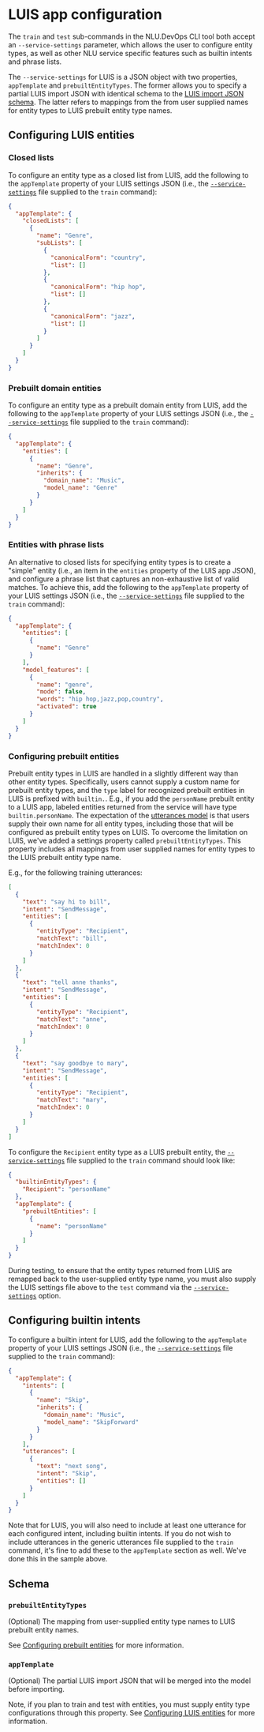 # LUIS app configuration

The `train` and `test` sub-commands in the NLU.DevOps CLI tool both accept an `--service-settings` parameter, which allows the user to configure entity types, as well as other NLU service specific features such as builtin intents and phrase lists.

The `--service-settings` for LUIS is a JSON object with two properties,  `appTemplate` and `prebuiltEntityTypes`. The former allows you to specify a partial LUIS import JSON with identical schema to the [LUIS import JSON schema](https://westus.dev.cognitive.microsoft.com/docs/services/5890b47c39e2bb17b84a55ff/operations/5890b47c39e2bb052c5b9c31). The latter refers to mappings from the from user supplied names for entity types to LUIS prebuilt entity type names.

## Configuring LUIS entities

### Closed lists

To configure an entity type as a closed list from LUIS, add the following to the `appTemplate` property of your LUIS settings JSON (i.e., the [`--service-settings`](Train.md#-e---service-settings) file supplied to the `train` command):
```json
{
  "appTemplate": {
    "closedLists": [
      {
        "name": "Genre",
        "subLists": [
          {
            "canonicalForm": "country",
            "list": []
          },
          {
            "canonicalForm": "hip hop",
            "list": []
          },
          {
            "canonicalForm": "jazz",
            "list": []
          }
        ]
      }
    ]
  }
}
```

### Prebuilt domain entities

To configure an entity type as a prebuilt domain entity from LUIS, add the following to the `appTemplate` property of your LUIS settings JSON (i.e., the [`--service-settings`](Train.md#-e---service-settings) file supplied to the `train` command):
```json
{
  "appTemplate": {
    "entities": [
      {
        "name": "Genre",
        "inherits": {
          "domain_name": "Music",
          "model_name": "Genre"
        }
      }
    ]
  }
}
```

### Entities with phrase lists

An alternative to closed lists for specifying entity types is to create a "simple" entity (i.e., an item in the `entities` property of the LUIS app JSON), and configure a phrase list that captures an non-exhaustive list of valid matches. To achieve this, add the following to the `appTemplate` property of your LUIS settings JSON (i.e., the [`--service-settings`](Train.md#-e---service-settings) file supplied to the `train` command):
```json
{
  "appTemplate": {
    "entities": [
      {
        "name": "Genre"
      }
    ],
    "model_features": [
      {
        "name": "genre",
        "mode": false,
        "words": "hip hop,jazz,pop,country",
        "activated": true
      }
    ]
  }
}
```

### Configuring prebuilt entities

Prebuilt entity types in LUIS are handled in a slightly different way than other entity types. Specifically, users cannot supply a custom name for prebuilt entity types, and the `type` label for recognized prebuilt entities in LUIS is prefixed with `builtin.`. E.g., if you add the `personName` prebuilt entity to a LUIS app, labeled entities returned from the service will have type `builtin.personName`. The expectation of the [utterances model](GenericUtterances.md) is that users supply their own name for all entity types, including those that will be configured as prebuilt entity types on LUIS. To overcome the limitation on LUIS, we've added a settings property called `prebuiltEntityTypes`. This property includes all mappings from user supplied names for entity types to the LUIS prebuilt entity type name.

E.g., for the following training utterances:
```json
[
  {
    "text": "say hi to bill",
    "intent": "SendMessage",
    "entities": [
      {
        "entityType": "Recipient",
        "matchText": "bill",
        "matchIndex": 0
      }
    ]
  },
  {
    "text": "tell anne thanks",
    "intent": "SendMessage",
    "entities": [
      {
        "entityType": "Recipient",
        "matchText": "anne",
        "matchIndex": 0
      }
    ]
  },
  {
    "text": "say goodbye to mary",
    "intent": "SendMessage",
    "entities": [
      {
        "entityType": "Recipient",
        "matchText": "mary",
        "matchIndex": 0
      }
    ]
  }
]
```

To configure the `Recipient` entity type as a LUIS prebuilt entity, the [`--service-settings`](Train.md#-e---service-settings) file supplied to the `train` command should look like:
```json
{
  "builtinEntityTypes": {
    "Recipient": "personName"
  },
  "appTemplate": {
    "prebuiltEntities": [
      {
        "name": "personName"
      }
    ]
  }
}
```

During testing, to ensure that the entity types returned from LUIS are remapped back to the user-supplied entity type name, you must also supply the LUIS settings file above to the `test` command via the [`--service-settings`](Test.md#-e---service-settings) option.

## Configuring builtin intents

To configure a builtin intent for LUIS, add the following to the `appTemplate` property of your LUIS settings JSON (i.e., the [`--service-settings`](Train.md#-e---service-settings) file supplied to the `train` command):
```json
{
  "appTemplate": {
    "intents": [
      {
        "name": "Skip",
        "inherits": {
          "domain_name": "Music",
          "model_name": "SkipForward"
        }
      }
    ],
    "utterances": [
      {
        "text": "next song",
        "intent": "Skip",
        "entities": []
      }
    ]
  }
}
```

Note that for LUIS, you will also need to include at least one utterance for each configured intent, including builtin intents. If you do not wish to include utterances in the generic utterances file supplied to the `train` command, it's fine to add these to the `appTemplate` section as well. We've done this in the sample above.

## Schema

### `prebuiltEntityTypes`
(Optional) The mapping from user-supplied entity type names to LUIS prebuilt entity names.

See [Configuring prebuilt entities](#configuring-prebuilt-entities) for more information.

### `appTemplate`
(Optional) The partial LUIS import JSON that will be merged into the model before importing. 

Note, if you plan to train and test with entities, you must supply entity type configurations through this property. See [Configuring LUIS entities](#configuring-luis-entities) for more information.
